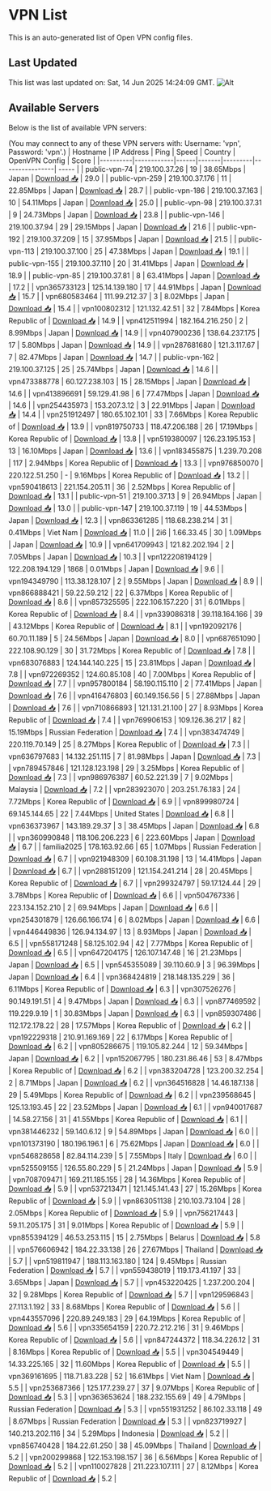 # VPN List

This is an auto-generated list of Open VPN config files.

## Last Updated

This list was last updated on: Sat, 14 Jun 2025 14:24:09 GMT.
![Alt](https://repobeats.axiom.co/api/embed/186b98318ef1479477931607c1ad7d823f12451f.svg "Repobeats analytics image")

## Available Servers

Below is the list of available VPN servers:

(You may connect to any of these VPN servers with: Username: 'vpn', Password: 'vpn'.)
| Hostname | IP Address | Ping | Speed | Country | OpenVPN Config | Score |
|----------|------------|------|-------|---------|----------------| ----- |
| public-vpn-74 | 219.100.37.26 | 19 | 38.65Mbps | Japan | [Download 📥](./configs/server_0_JP.ovpn) | 29.0 |
| public-vpn-259 | 219.100.37.176 | 11 | 22.85Mbps | Japan | [Download 📥](./configs/server_1_JP.ovpn) | 28.7 |
| public-vpn-186 | 219.100.37.163 | 10 | 54.11Mbps | Japan | [Download 📥](./configs/server_2_JP.ovpn) | 25.0 |
| public-vpn-98 | 219.100.37.31 | 9 | 24.73Mbps | Japan | [Download 📥](./configs/server_3_JP.ovpn) | 23.8 |
| public-vpn-146 | 219.100.37.94 | 29 | 29.15Mbps | Japan | [Download 📥](./configs/server_4_JP.ovpn) | 21.6 |
| public-vpn-192 | 219.100.37.209 | 15 | 37.95Mbps | Japan | [Download 📥](./configs/server_5_JP.ovpn) | 21.5 |
| public-vpn-113 | 219.100.37.100 | 25 | 47.38Mbps | Japan | [Download 📥](./configs/server_6_JP.ovpn) | 19.1 |
| public-vpn-155 | 219.100.37.110 | 20 | 31.41Mbps | Japan | [Download 📥](./configs/server_7_JP.ovpn) | 18.9 |
| public-vpn-85 | 219.100.37.81 | 8 | 63.41Mbps | Japan | [Download 📥](./configs/server_8_JP.ovpn) | 17.2 |
| vpn365733123 | 125.14.139.180 | 17 | 44.91Mbps | Japan | [Download 📥](./configs/server_9_JP.ovpn) | 15.7 |
| vpn680583464 | 111.99.212.37 | 3 | 8.02Mbps | Japan | [Download 📥](./configs/server_10_JP.ovpn) | 15.4 |
| vpn100802312 | 121.132.42.51 | 32 | 7.84Mbps | Korea Republic of | [Download 📥](./configs/server_11_KR.ovpn) | 14.9 |
| vpn412511994 | 182.164.216.250 | 2 | 8.99Mbps | Japan | [Download 📥](./configs/server_12_JP.ovpn) | 14.9 |
| vpn407900236 | 138.64.237.175 | 17 | 5.80Mbps | Japan | [Download 📥](./configs/server_13_JP.ovpn) | 14.9 |
| vpn287681680 | 121.3.117.67 | 7 | 82.47Mbps | Japan | [Download 📥](./configs/server_14_JP.ovpn) | 14.7 |
| public-vpn-162 | 219.100.37.125 | 25 | 25.74Mbps | Japan | [Download 📥](./configs/server_15_JP.ovpn) | 14.6 |
| vpn473388778 | 60.127.238.103 | 15 | 28.15Mbps | Japan | [Download 📥](./configs/server_16_JP.ovpn) | 14.6 |
| vpn413896691 | 59.129.41.98 | 6 | 77.47Mbps | Japan | [Download 📥](./configs/server_17_JP.ovpn) | 14.6 |
| vpn254435973 | 153.207.3.12 | 3 | 22.91Mbps | Japan | [Download 📥](./configs/server_18_JP.ovpn) | 14.4 |
| vpn251912497 | 180.65.102.101 | 33 | 7.66Mbps | Korea Republic of | [Download 📥](./configs/server_19_KR.ovpn) | 13.9 |
| vpn819750733 | 118.47.206.188 | 26 | 17.19Mbps | Korea Republic of | [Download 📥](./configs/server_20_KR.ovpn) | 13.8 |
| vpn519380097 | 126.23.195.153 | 13 | 16.10Mbps | Japan | [Download 📥](./configs/server_21_JP.ovpn) | 13.6 |
| vpn183455875 | 1.239.70.208 | 117 | 2.94Mbps | Korea Republic of | [Download 📥](./configs/server_22_KR.ovpn) | 13.3 |
| vpn976850070 | 220.122.51.250 | - | 9.16Mbps | Korea Republic of | [Download 📥](./configs/server_23_KR.ovpn) | 13.2 |
| vpn590418613 | 221.154.205.11 | 36 | 2.52Mbps | Korea Republic of | [Download 📥](./configs/server_24_KR.ovpn) | 13.1 |
| public-vpn-51 | 219.100.37.13 | 9 | 26.94Mbps | Japan | [Download 📥](./configs/server_25_JP.ovpn) | 13.0 |
| public-vpn-147 | 219.100.37.119 | 19 | 44.53Mbps | Japan | [Download 📥](./configs/server_26_JP.ovpn) | 12.3 |
| vpn863361285 | 118.68.238.214 | 31 | 0.41Mbps | Viet Nam | [Download 📥](./configs/server_27_VN.ovpn) | 11.0 |
| 2i6 | 1.66.33.45 | 30 | 1.09Mbps | Japan | [Download 📥](./configs/server_28_JP.ovpn) | 10.9 |
| vpn641709943 | 121.82.202.194 | 2 | 7.05Mbps | Japan | [Download 📥](./configs/server_29_JP.ovpn) | 10.3 |
| vpn122208194129 | 122.208.194.129 | 1868 | 0.01Mbps | Japan | [Download 📥](./configs/server_30_JP.ovpn) | 9.6 |
| vpn194349790 | 113.38.128.107 | 2 | 9.55Mbps | Japan | [Download 📥](./configs/server_31_JP.ovpn) | 8.9 |
| vpn866888421 | 59.22.59.212 | 22 | 6.37Mbps | Korea Republic of | [Download 📥](./configs/server_32_KR.ovpn) | 8.6 |
| vpn857325595 | 222.106.157.220 | 31 | 6.01Mbps | Korea Republic of | [Download 📥](./configs/server_33_KR.ovpn) | 8.4 |
| vpn339086318 | 39.118.164.166 | 39 | 43.12Mbps | Korea Republic of | [Download 📥](./configs/server_34_KR.ovpn) | 8.1 |
| vpn192092176 | 60.70.11.189 | 5 | 24.56Mbps | Japan | [Download 📥](./configs/server_35_JP.ovpn) | 8.0 |
| vpn687651090 | 222.108.90.129 | 30 | 31.72Mbps | Korea Republic of | [Download 📥](./configs/server_36_KR.ovpn) | 7.8 |
| vpn683076883 | 124.144.140.225 | 15 | 23.81Mbps | Japan | [Download 📥](./configs/server_37_JP.ovpn) | 7.8 |
| vpn972269352 | 124.60.85.108 | 40 | 7.00Mbps | Korea Republic of | [Download 📥](./configs/server_38_KR.ovpn) | 7.7 |
| vpn957800184 | 58.190.115.110 | 2 | 77.41Mbps | Japan | [Download 📥](./configs/server_39_JP.ovpn) | 7.6 |
| vpn416476803 | 60.149.156.56 | 5 | 27.88Mbps | Japan | [Download 📥](./configs/server_40_JP.ovpn) | 7.6 |
| vpn710866893 | 121.131.21.100 | 27 | 8.93Mbps | Korea Republic of | [Download 📥](./configs/server_41_KR.ovpn) | 7.4 |
| vpn769906153 | 109.126.36.217 | 82 | 15.19Mbps | Russian Federation | [Download 📥](./configs/server_42_RU.ovpn) | 7.4 |
| vpn383474749 | 220.119.70.149 | 25 | 8.27Mbps | Korea Republic of | [Download 📥](./configs/server_43_KR.ovpn) | 7.3 |
| vpn636797683 | 14.132.251.115 | 7 | 81.98Mbps | Japan | [Download 📥](./configs/server_44_JP.ovpn) | 7.3 |
| vpn789457846 | 121.128.123.198 | 29 | 3.25Mbps | Korea Republic of | [Download 📥](./configs/server_45_KR.ovpn) | 7.3 |
| vpn986976387 | 60.52.221.39 | 7 | 9.02Mbps | Malaysia | [Download 📥](./configs/server_46_MY.ovpn) | 7.2 |
| vpn283923070 | 203.251.76.183 | 24 | 7.72Mbps | Korea Republic of | [Download 📥](./configs/server_47_KR.ovpn) | 6.9 |
| vpn899980724 | 69.145.144.65 | 22 | 7.44Mbps | United States | [Download 📥](./configs/server_48_US.ovpn) | 6.8 |
| vpn636373967 | 143.189.29.37 | 3 | 38.45Mbps | Japan | [Download 📥](./configs/server_49_JP.ovpn) | 6.8 |
| vpn360990848 | 118.106.206.223 | 6 | 223.60Mbps | Japan | [Download 📥](./configs/server_50_JP.ovpn) | 6.7 |
| familia2025 | 178.163.92.66 | 65 | 1.07Mbps | Russian Federation | [Download 📥](./configs/server_51_RU.ovpn) | 6.7 |
| vpn921948309 | 60.108.31.198 | 13 | 14.41Mbps | Japan | [Download 📥](./configs/server_52_JP.ovpn) | 6.7 |
| vpn288151209 | 121.154.241.214 | 28 | 20.45Mbps | Korea Republic of | [Download 📥](./configs/server_53_KR.ovpn) | 6.7 |
| vpn299324797 | 59.17.124.44 | 29 | 3.78Mbps | Korea Republic of | [Download 📥](./configs/server_54_KR.ovpn) | 6.6 |
| vpn504767336 | 223.134.152.210 | 2 | 69.94Mbps | Japan | [Download 📥](./configs/server_55_JP.ovpn) | 6.6 |
| vpn254301879 | 126.66.166.174 | 6 | 8.02Mbps | Japan | [Download 📥](./configs/server_56_JP.ovpn) | 6.6 |
| vpn446449836 | 126.94.134.97 | 13 | 8.93Mbps | Japan | [Download 📥](./configs/server_57_JP.ovpn) | 6.5 |
| vpn558171248 | 58.125.102.94 | 42 | 7.77Mbps | Korea Republic of | [Download 📥](./configs/server_58_KR.ovpn) | 6.5 |
| vpn647204175 | 126.107.147.48 | 16 | 21.23Mbps | Japan | [Download 📥](./configs/server_59_JP.ovpn) | 6.5 |
| vpn545355089 | 39.110.60.9 | 3 | 96.39Mbps | Japan | [Download 📥](./configs/server_60_JP.ovpn) | 6.4 |
| vpn368424819 | 218.148.135.229 | 36 | 6.11Mbps | Korea Republic of | [Download 📥](./configs/server_61_KR.ovpn) | 6.3 |
| vpn307526276 | 90.149.191.51 | 4 | 9.47Mbps | Japan | [Download 📥](./configs/server_62_JP.ovpn) | 6.3 |
| vpn877469592 | 119.229.9.19 | 1 | 30.83Mbps | Japan | [Download 📥](./configs/server_63_JP.ovpn) | 6.3 |
| vpn859307486 | 112.172.178.22 | 28 | 17.57Mbps | Korea Republic of | [Download 📥](./configs/server_64_KR.ovpn) | 6.2 |
| vpn192229318 | 210.91.169.169 | 22 | 6.17Mbps | Korea Republic of | [Download 📥](./configs/server_65_KR.ovpn) | 6.2 |
| vpn805286675 | 119.105.82.244 | 12 | 59.34Mbps | Japan | [Download 📥](./configs/server_66_JP.ovpn) | 6.2 |
| vpn152067795 | 180.231.86.46 | 53 | 8.47Mbps | Korea Republic of | [Download 📥](./configs/server_67_KR.ovpn) | 6.2 |
| vpn383204728 | 123.200.32.254 | 2 | 8.71Mbps | Japan | [Download 📥](./configs/server_68_JP.ovpn) | 6.2 |
| vpn364516828 | 14.46.187.138 | 29 | 5.49Mbps | Korea Republic of | [Download 📥](./configs/server_69_KR.ovpn) | 6.2 |
| vpn239568645 | 125.13.193.45 | 22 | 23.52Mbps | Japan | [Download 📥](./configs/server_70_JP.ovpn) | 6.1 |
| vpn940017687 | 14.58.27.156 | 31 | 41.55Mbps | Korea Republic of | [Download 📥](./configs/server_71_KR.ovpn) | 6.1 |
| vpn381446232 | 59.140.6.12 | 9 | 54.89Mbps | Japan | [Download 📥](./configs/server_72_JP.ovpn) | 6.0 |
| vpn101373190 | 180.196.196.1 | 6 | 75.62Mbps | Japan | [Download 📥](./configs/server_73_JP.ovpn) | 6.0 |
| vpn546828658 | 82.84.114.239 | 5 | 7.55Mbps | Italy | [Download 📥](./configs/server_74_IT.ovpn) | 6.0 |
| vpn525509155 | 126.55.80.229 | 5 | 21.24Mbps | Japan | [Download 📥](./configs/server_75_JP.ovpn) | 5.9 |
| vpn708709471 | 169.211.185.155 | 28 | 14.36Mbps | Korea Republic of | [Download 📥](./configs/server_76_KR.ovpn) | 5.9 |
| vpn537213471 | 121.145.141.43 | 27 | 15.26Mbps | Korea Republic of | [Download 📥](./configs/server_77_KR.ovpn) | 5.9 |
| vpn863051138 | 210.103.73.104 | 28 | 2.05Mbps | Korea Republic of | [Download 📥](./configs/server_78_KR.ovpn) | 5.9 |
| vpn756217443 | 59.11.205.175 | 31 | 9.01Mbps | Korea Republic of | [Download 📥](./configs/server_79_KR.ovpn) | 5.9 |
| vpn855394129 | 46.53.253.115 | 15 | 2.75Mbps | Belarus | [Download 📥](./configs/server_80_BY.ovpn) | 5.8 |
| vpn576606942 | 184.22.33.138 | 26 | 27.67Mbps | Thailand | [Download 📥](./configs/server_81_TH.ovpn) | 5.7 |
| vpn519811947 | 188.113.163.180 | 124 | 9.45Mbps | Russian Federation | [Download 📥](./configs/server_82_RU.ovpn) | 5.7 |
| vpn559438019 | 119.173.41.197 | 33 | 3.65Mbps | Japan | [Download 📥](./configs/server_83_JP.ovpn) | 5.7 |
| vpn453220425 | 1.237.200.204 | 32 | 9.28Mbps | Korea Republic of | [Download 📥](./configs/server_84_KR.ovpn) | 5.7 |
| vpn129596843 | 27.113.1.192 | 33 | 8.68Mbps | Korea Republic of | [Download 📥](./configs/server_85_KR.ovpn) | 5.6 |
| vpn443557096 | 220.89.249.183 | 29 | 64.19Mbps | Korea Republic of | [Download 📥](./configs/server_86_KR.ovpn) | 5.6 |
| vpn335654159 | 220.72.212.216 | 31 | 9.46Mbps | Korea Republic of | [Download 📥](./configs/server_87_KR.ovpn) | 5.6 |
| vpn847244372 | 118.34.226.12 | 31 | 8.16Mbps | Korea Republic of | [Download 📥](./configs/server_88_KR.ovpn) | 5.5 |
| vpn304549449 | 14.33.225.165 | 32 | 11.60Mbps | Korea Republic of | [Download 📥](./configs/server_89_KR.ovpn) | 5.5 |
| vpn369161695 | 118.71.83.228 | 52 | 16.61Mbps | Viet Nam | [Download 📥](./configs/server_90_VN.ovpn) | 5.5 |
| vpn253687366 | 125.177.239.27 | 37 | 9.07Mbps | Korea Republic of | [Download 📥](./configs/server_91_KR.ovpn) | 5.3 |
| vpn363653624 | 188.232.155.69 | 49 | 4.79Mbps | Russian Federation | [Download 📥](./configs/server_92_RU.ovpn) | 5.3 |
| vpn551931252 | 86.102.33.118 | 49 | 8.67Mbps | Russian Federation | [Download 📥](./configs/server_93_RU.ovpn) | 5.3 |
| vpn823719927 | 140.213.202.116 | 34 | 5.29Mbps | Indonesia | [Download 📥](./configs/server_94_ID.ovpn) | 5.2 |
| vpn856740428 | 184.22.61.250 | 38 | 45.09Mbps | Thailand | [Download 📥](./configs/server_95_TH.ovpn) | 5.2 |
| vpn200299868 | 122.153.198.157 | 36 | 6.56Mbps | Korea Republic of | [Download 📥](./configs/server_96_KR.ovpn) | 5.2 |
| vpn110027828 | 211.223.107.111 | 27 | 8.12Mbps | Korea Republic of | [Download 📥](./configs/server_97_KR.ovpn) | 5.2 |
